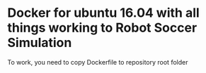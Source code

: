 
# Docker for ubuntu 16.04 with all things working to Robot Soccer Simulation

To work, you need to copy Dockerfile to repository root folder